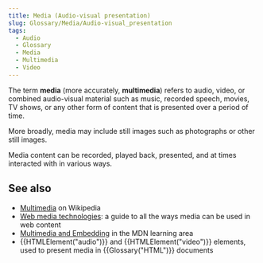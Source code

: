 ```yaml
---
title: Media (Audio-visual presentation)
slug: Glossary/Media/Audio-visual_presentation
tags:
  - Audio
  - Glossary
  - Media
  - Multimedia
  - Video
---
```

The term **media** (more accurately, **multimedia**) refers to audio, video, or combined audio-visual material such as music, recorded speech, movies, TV shows, or any other form of content that is presented over a period of time.

More broadly, media may include still images such as photographs or other still images.

Media content can be recorded, played back, presented, and at times interacted with in various ways.

## See also

- [Multimedia](https://en.wikipedia.org/wiki/Multimedia) on Wikipedia
- [Web media technologies](/en-US/docs/Web/Media): a guide to all the ways media can be used in web content
- [Multimedia and Embedding](/en-US/docs/Learn/HTML/Multimedia_and_embedding) in the MDN learning area
- {{HTMLElement("audio")}} and {{HTMLElement("video")}} elements, used to present media in {{Glossary("HTML")}} documents
